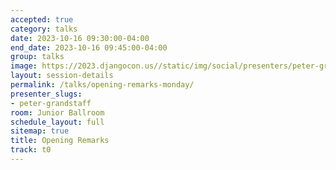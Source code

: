 ```yaml
---
accepted: true
category: talks
date: 2023-10-16 09:30:00-04:00
end_date: 2023-10-16 09:45:00-04:00
group: talks
image: https://2023.djangocon.us//static/img/social/presenters/peter-grandstaff.png
layout: session-details
permalink: /talks/opening-remarks-monday/
presenter_slugs:
- peter-grandstaff
room: Junior Ballroom
schedule_layout: full
sitemap: true
title: Opening Remarks
track: t0
---
```

